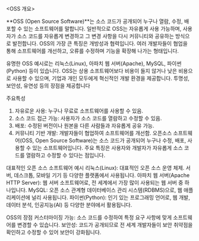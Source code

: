 <OSS 개요>

**OSS (Open Source Software)**는 소스 코드가 공개되어 누구나 열람, 수정, 배포할 수 있는 소프트웨어를 말합니다. 
일반적으로 OSS는 자유롭게 사용 가능하며, 사용자가 소스 코드를 자유롭게 변경하고 그 변경 사항을 다시 커뮤니티와 공유하는 방식으로 발전합니다.
 OSS의 가장 큰 특징은 개방성과 협력입니다. 여러 개발자들이 협업을 통해 소프트웨어를 개선하고, 오류를 수정하며 기능을 확장해 나가는 형태입니다.


유명한 OSS 예시로는 리눅스(Linux), 아파치 웹 서버(Apache), MySQL, 파이썬(Python) 등이 있습니다.
OSS는 상용 소프트웨어보다 비용이 들지 않거나 낮은 비용으로 사용할 수 있으며, 기업과 개인 모두에게 혁신적인 개발 환경을 제공합니다.
투명성, 보안성, 유연성 등의 장점을 제공합니다

 주요특성
1. 자유로운 사용: 누구나 무료로 소프트웨어를 사용할 수 있음.
2. 소스 코드 접근 가능: 사용자가 소스 코드를 열람하고 수정할 수 있음.
3. 배포: 수정된 버전이나 원본을 다른 사람들과 자유롭게 공유 가능.
4. 커뮤니티 기반 개발: 개발자들이 협업하여 소프트웨어를 개선함.
오픈소스 소프트웨어(OSS, Open Source Software)는 소스 코드가 공개되어 누구나 수정, 배포, 사용할 수 있는 소프트웨어입니다. 주요 특징은 사용자와 개발자가 자유롭게 소스 코드를 열람하고 수정할 수 있다는 점입니다.

대표적인 오픈 소스 소프트웨어 예시
리눅스(Linux): 대표적인 오픈 소스 운영 체제. 서버, 데스크톱, 모바일 기기 등 다양한 플랫폼에서 사용됩니다.
아파치 웹 서버(Apache HTTP Server): 웹 서버 소프트웨어로, 전 세계에서 가장 많이 사용되는 웹 서버 중 하나입니다.
MySQL: 오픈 소스 관계형 데이터베이스 관리 시스템(RDBMS)으로, 웹 애플리케이션에 널리 사용됩니다.
파이썬(Python): 인기 있는 프로그래밍 언어로, 웹 개발, 데이터 분석, 인공지능(AI) 등 다양한 분야에서 활용됩니다.

OSS의 장점
커스터마이징 가능: 소스 코드를 수정하여 특정 요구 사항에 맞게 소프트웨어를 변경할 수 있습니다.
보안성: 코드가 공개되므로 전 세계 개발자들이 보안 취약점을 확인하고 수정할 수 있어 보안이 강화됩니다.
